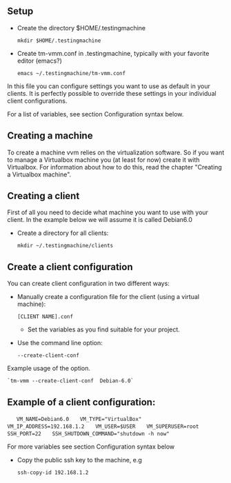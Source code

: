 ## Setup 

* Create the directory $HOME/.testingmachine

  `mkdir $HOME/.testingmachine`

* Create tm-vmm.conf in .testingmachine, typically with your favorite editor (emacs?)

  `emacs ~/.testingmachine/tm-vmm.conf`

In this file you can configure settings you want to use as default in
your clients. It is perfectly possible to override these settings in
your individual client configurations.

For a list of variables, see section Configuration syntax below.

## Creating a machine

To create a machine vvm relies on the virtualization software. So if
you want to manage a Virtualbox machine you (at least for now) create
it with Virtualbox. For information about how to do this, read the
chapter "Creating a Virtualbox machine".


## Creating a client

First of all you need to decide what machine you want to use with your client. In the example below we will assume it is called Debian6.0


* Create a directory for all clients:

  `mkdir ~/.testingmachine/clients`

## Create a client configuration

You can create client configuration in two different ways:

* Manually create a configuration file for the client (using a virtual machine):

      [CLIENT NAME].conf

    * Set the variables as you find suitable for your project.

* Use the command line option:

    `--create-client-conf`

Example usage of the option.

    `tm-vmm --create-client-conf  Debian-6.0`

## Example of a client configuration:


`   VM_NAME=Debian6.0`
`   VM_TYPE="VirtualBox"`
`   VM_IP_ADDRESS=192.168.1.2`
`   VM_USER=$USER`
`   VM_SUPERUSER=root`
`   SSH_PORT=22`
`   SSH_SHUTDOWN_COMMAND="shutdown -h now"`

For more variables see section Configuration syntax below

* Copy the public ssh key to the machine, e.g

  `ssh-copy-id 192.168.1.2`

